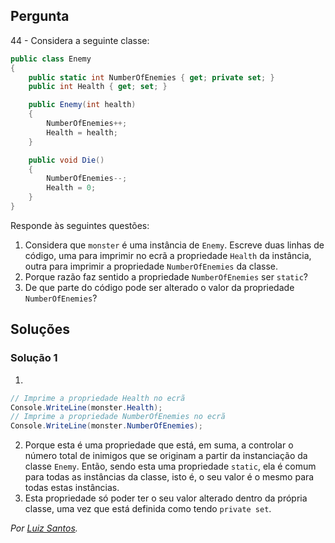 ## Pergunta

44 - Considera a seguinte classe:

```cs
public class Enemy
{
    public static int NumberOfEnemies { get; private set; }
    public int Health { get; set; }

    public Enemy(int health)
    {
        NumberOfEnemies++;
        Health = health;
    }

    public void Die()
    {
        NumberOfEnemies--;
        Health = 0;
    }
}
```

Responde às seguintes questões:

1. Considera que `monster` é uma instância de `Enemy`. Escreve duas linhas de
   código, uma para imprimir no ecrã a propriedade `Health` da instância,
   outra para imprimir a propriedade `NumberOfEnemies` da classe.
2. Porque razão faz sentido a propriedade `NumberOfEnemies` ser `static`?
3. De que parte do código pode ser alterado o valor da propriedade
   `NumberOfEnemies`?

## Soluções

### Solução 1

1. 
```c#
// Imprime a propriedade Health no ecrã
Console.WriteLine(monster.Health);
// Imprime a propriedade NumberOfEnemies no ecrã
Console.WriteLine(monster.NumberOfEnemies);
```
2. Porque esta é uma propriedade que está, em suma, a controlar o número 
   total de inimigos que se originam a partir da instanciação da classe 
   `Enemy`. Então, sendo esta uma propriedade `static`, ela é comum 
   para todas as instâncias da classe, isto é, o seu valor é o mesmo para
   todas estas instâncias.
3. Esta propriedade só poder ter o seu valor alterado dentro da própria 
   classe, uma vez que está definida como tendo `private set`.

*Por [Luiz Santos](https://github.com/JundMaster).*
